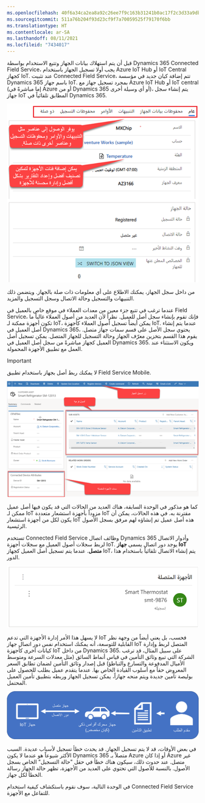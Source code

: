 ```yaml
---
ms.openlocfilehash: 40f6a34ca2ea8a92c26ee7f9c163b31241b0ac17f2c3d33a9db4370afa4e3b3b
ms.sourcegitcommit: 511a76b204f93d23cf9f7a70059525f79170f6bb
ms.translationtype: HT
ms.contentlocale: ar-SA
ms.lasthandoff: 08/11/2021
ms.locfileid: "7434017"
---
```

قبل أن يتم استهلاك بيانات الجهاز وتتبع الاستخدام بواسطة Dynamics 365 Connected Field Service، يجب أولا تسجيل الجهاز باستخدام Azure IoT Hub أو IoT Central كجهاز IoT. عند تثبيت Connected Field Service، تتم إضافة كيان جديد في مؤسسة Dynamics 365 باسم جهاز IoT. بمجرد تسجيل جهاز مع Azure IoT Hub أو IoT central (إما مباشرةً في Azure أو من Dynamics 365 أو أي وسيلة أخرى)، يتم إنشاء سجل جهاز IoT المطابق تلقائياً في Dynamics 365.   

![لقطة شاشة لشريط أدوات سجل جهاز IoT وفئات الجهاز.](../media/1-rm-unit2.png)   

من داخل سجل الجهاز، يمكنك الاطلاع على أي معلومات ذات صلة بالجهاز. ويتضمن ذلك التنبيهات والتسجيل وحالة الاتصال وسجل التسجيل والمزيد. 

عندما ترغب في تتبع جزء معين من معدات العملاء في موقع خاص بالعميل في Field Service، فإنك تقوم بإنشاء سجل أصل للعميل. نظراً لأن العديد من أصول العملاء غالباً ما تكون أجهزة ممكنة لـ IoT، يمكن أيضاً تسجيل أصول العملاء كأجهزة IoT. عندما يتم إنشاء أصل العميل في Dynamics 365، يحتوي سجل الأصل على قسم سمات جهاز متصل. يقوم هذا القسم بتخزين معرّف الجهاز وحالة التسجيل للجهاز المتصل. يمكن تسجيل أصل العميل كجهاز مباشرةً من سجل أصل العميل في Dynamics 365. ويكون الاستثناء عند العمل مع تطبيق الأجهزة المحمولة. 
 
> [!IMPORTANT] 
> لا يمكنك ربط أصل بجهاز باستخدام تطبيق Field Service Mobile.   

![لقطة شاشة لزر تسجيل الأجهزة وتفاصيل الأصول الفرعية وتفاصيل سمة الجهاز المتصل.](../media/2-rm-unit2.png)   

كما هو مذكور في الوحدة السابقة، هناك العديد من الحالات التي قد يكون فيها أصل عميل ممكن لـ IoT مزوداً بأجهزة استشعار متعددة IoT مقترنة به. في هذه الحالات، يمكن أن يكون لكل من أجهزة استشعار IoT هذه أصل عميل تم إنشاؤه لهم مرفق بسجل الأصول الرئيسية.   

تستخدم Connected Field Service وظائف اتصال Dynamics 365 وأدوار الاتصال لربط سجلات أصول العميل مع سجلات أجهزة IoT. يوجد دور اتصال يسمى **جهاز IoT متصل**. عندما يتم تسجيل أصل العميل كجهاز IoT، يتم إنشاء الاتصال تلقائياً باستخدام هذا الدور.     

![لقطة شاشة لتفاصيل الجهاز المتصل.](../media/3-rm-unit2.png)  

لا يسهل هذا الأمر إدارة الأجهزة التي تدعم IoT فحسب، بل يعني أيضاً من وجهة نظر القابلية للتوسعة، أنه يمكنك استخدام نفس دور اتصال جهاز IoT المتصل لربط وإدارة كيانات أخرى كأجهزة IoT من داخل Dynamics 365. على سبيل المثال، قد ترغب الشركة التي تبيع وثائق التأمين في قياس أنماط السائق (مثل معدلات السرعة ومتوسط الأميال المدفوعة والتسارع والتباطؤ) قبل إصدار وثائق التأمين لضمان تطابق السعر المعروض حقاً مع أسلوب القيادة الخاص بها. عندما يتقدم عميل بطلب للحصول على بوليصة تأمين جديدة ويتم منحه جهازاً، يمكن تسجيل الجهاز وربطه بتطبيق تأمين العميل المحتمل.
  
![رسم تخطيطي لدور اتصال الجهاز المتصل بإنترنت الأجهزة إلى الكيانات المقترنة وإدارتها كجهاز IoT.](../media/4-rm-unit2.png)   

في بعض الأوقات، قد لا يتم تسجيل الجهاز. قد يحدث خطأ تسجيل لأسباب عديدة. السبب الأكثر شيوعاً هو عندما لا يكون Dynamics 365 متصلاً بـ Azure أو إذا كان Azure غير متصل. عند حدوث ذلك، سيكون هناك خطأ في حقل "حالة التسجيل" الخاص بسجل الأصول. بالنسبة للأصول التي تحتوي على العديد من الأجهزة، تظهر حالة الجهاز رسالة الخطأ لكل جهاز.

في الوحدة التالية، سوف نقوم باستكشاف كيفية استخدام Connected Field Service للتفاعل مع الأجهزة.


